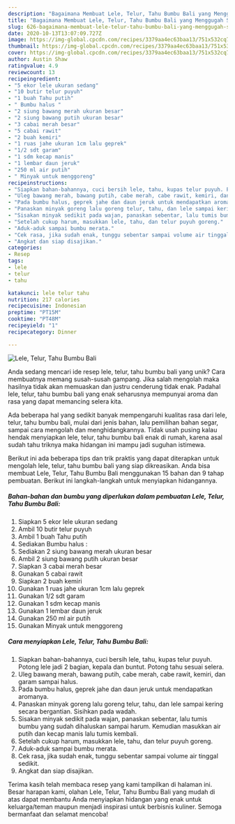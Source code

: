 ```yaml
---
description: "Bagaimana Membuat Lele, Telur, Tahu Bumbu Bali yang Menggugah Selera"
title: "Bagaimana Membuat Lele, Telur, Tahu Bumbu Bali yang Menggugah Selera"
slug: 626-bagaimana-membuat-lele-telur-tahu-bumbu-bali-yang-menggugah-selera
date: 2020-10-13T13:07:09.727Z
image: https://img-global.cpcdn.com/recipes/3379aa4ec63baa13/751x532cq70/lele-telur-tahu-bumbu-bali-foto-resep-utama.jpg
thumbnail: https://img-global.cpcdn.com/recipes/3379aa4ec63baa13/751x532cq70/lele-telur-tahu-bumbu-bali-foto-resep-utama.jpg
cover: https://img-global.cpcdn.com/recipes/3379aa4ec63baa13/751x532cq70/lele-telur-tahu-bumbu-bali-foto-resep-utama.jpg
author: Austin Shaw
ratingvalue: 4.9
reviewcount: 13
recipeingredient:
- "5 ekor lele ukuran sedang"
- "10 butir telur puyuh"
- "1 buah Tahu putih"
- " Bumbu halus "
- "2 siung bawang merah ukuran besar"
- "2 siung bawang putih ukuran besar"
- "3 cabai merah besar"
- "5 cabai rawit"
- "2 buah kemiri"
- "1 ruas jahe ukuran 1cm lalu geprek"
- "1/2 sdt garam"
- "1 sdm kecap manis"
- "1 lembar daun jeruk"
- "250 ml air putih"
- " Minyak untuk menggoreng"
recipeinstructions:
- "Siapkan bahan-bahannya, cuci bersih lele, tahu, kupas telur puyuh. Potong lele jadi 2 bagian, kepala dan buntut. Potong tahu sesuai selera."
- "Uleg bawang merah, bawang putih, cabe merah, cabe rawit, kemiri, dan garam sampai halus."
- "Pada bumbu halus, geprek jahe dan daun jeruk untuk mendapatkan aromanya."
- "Panaskan minyak goreng lalu goreng telur, tahu, dan lele sampai kering secara bergantian. Sisihkan pada wadah."
- "Sisakan minyak sedikit pada wajan, panaskan sebentar, lalu tumis bumbu yang sudah dihaluskan sampai harum. Kemudian masukkan air putih dan kecap manis lalu tumis kembali."
- "Setelah cukup harum, masukkan lele, tahu, dan telur puyuh goreng."
- "Aduk-aduk sampai bumbu merata."
- "Cek rasa, jika sudah enak, tunggu sebentar sampai volume air tinggal sedikit."
- "Angkat dan siap disajikan."
categories:
- Resep
tags:
- lele
- telur
- tahu

katakunci: lele telur tahu 
nutrition: 217 calories
recipecuisine: Indonesian
preptime: "PT15M"
cooktime: "PT48M"
recipeyield: "1"
recipecategory: Dinner

---
```



![Lele, Telur, Tahu Bumbu Bali](https://img-global.cpcdn.com/recipes/3379aa4ec63baa13/751x532cq70/lele-telur-tahu-bumbu-bali-foto-resep-utama.jpg)

Anda sedang mencari ide resep lele, telur, tahu bumbu bali yang unik? Cara membuatnya memang susah-susah gampang. Jika salah mengolah maka hasilnya tidak akan memuaskan dan justru cenderung tidak enak. Padahal lele, telur, tahu bumbu bali yang enak seharusnya mempunyai aroma dan rasa yang dapat memancing selera kita.

Ada beberapa hal yang sedikit banyak mempengaruhi kualitas rasa dari lele, telur, tahu bumbu bali, mulai dari jenis bahan, lalu pemilihan bahan segar, sampai cara mengolah dan menghidangkannya. Tidak usah pusing kalau hendak menyiapkan lele, telur, tahu bumbu bali enak di rumah, karena asal sudah tahu triknya maka hidangan ini mampu jadi suguhan istimewa.




Berikut ini ada beberapa tips dan trik praktis yang dapat diterapkan untuk mengolah lele, telur, tahu bumbu bali yang siap dikreasikan. Anda bisa membuat Lele, Telur, Tahu Bumbu Bali menggunakan 15 bahan dan 9 tahap pembuatan. Berikut ini langkah-langkah untuk menyiapkan hidangannya.

<!--inarticleads1-->

##### Bahan-bahan dan bumbu yang diperlukan dalam pembuatan Lele, Telur, Tahu Bumbu Bali:

1. Siapkan 5 ekor lele ukuran sedang
1. Ambil 10 butir telur puyuh
1. Ambil 1 buah Tahu putih
1. Sediakan  Bumbu halus :
1. Sediakan 2 siung bawang merah ukuran besar
1. Ambil 2 siung bawang putih ukuran besar
1. Siapkan 3 cabai merah besar
1. Gunakan 5 cabai rawit
1. Siapkan 2 buah kemiri
1. Gunakan 1 ruas jahe ukuran 1cm lalu geprek
1. Gunakan 1/2 sdt garam
1. Gunakan 1 sdm kecap manis
1. Gunakan 1 lembar daun jeruk
1. Gunakan 250 ml air putih
1. Gunakan  Minyak untuk menggoreng




<!--inarticleads2-->

##### Cara menyiapkan Lele, Telur, Tahu Bumbu Bali:

1. Siapkan bahan-bahannya, cuci bersih lele, tahu, kupas telur puyuh. Potong lele jadi 2 bagian, kepala dan buntut. Potong tahu sesuai selera.
1. Uleg bawang merah, bawang putih, cabe merah, cabe rawit, kemiri, dan garam sampai halus.
1. Pada bumbu halus, geprek jahe dan daun jeruk untuk mendapatkan aromanya.
1. Panaskan minyak goreng lalu goreng telur, tahu, dan lele sampai kering secara bergantian. Sisihkan pada wadah.
1. Sisakan minyak sedikit pada wajan, panaskan sebentar, lalu tumis bumbu yang sudah dihaluskan sampai harum. Kemudian masukkan air putih dan kecap manis lalu tumis kembali.
1. Setelah cukup harum, masukkan lele, tahu, dan telur puyuh goreng.
1. Aduk-aduk sampai bumbu merata.
1. Cek rasa, jika sudah enak, tunggu sebentar sampai volume air tinggal sedikit.
1. Angkat dan siap disajikan.




Terima kasih telah membaca resep yang kami tampilkan di halaman ini. Besar harapan kami, olahan Lele, Telur, Tahu Bumbu Bali yang mudah di atas dapat membantu Anda menyiapkan hidangan yang enak untuk keluarga/teman maupun menjadi inspirasi untuk berbisnis kuliner. Semoga bermanfaat dan selamat mencoba!
